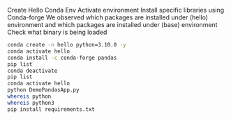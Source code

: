 Create Hello Conda Env
Activate environment
Install specific libraries using Conda-forge
We observed which packages are installed under (hello) environment and which packages are installed under (base) environment 
Check what binary is being loaded
 

```sh
conda create -n hello python=3.10.0 -y
conda activate hello
conda install -c conda-forge pandas
pip list 
conda deactivate 
pip list 
conda activate hello
python DemoPandasApp.py
whereis python 
whereis python3
pip install requirements.txt
```